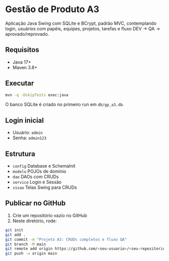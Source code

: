 # Gestão de Produto A3
Aplicação Java Swing com SQLite e BCrypt, padrão MVC, contemplando login, usuários com papéis, equipes, projetos, tarefas e fluxo DEV → QA → aprovado/reprovado.

## Requisitos
- Java 17+
- Maven 3.8+

## Executar
```bash
mvn -q -DskipTests exec:java
```
O banco SQLite é criado no primeiro run em `db/gp_a3.db`.

## Login inicial
- Usuário: `admin`
- Senha: `admin123`

## Estrutura
- `config` Database e SchemaInit
- `modelo` POJOs de domínio
- `dao` DAOs com CRUDs
- `servico` Login e Sessão
- `visao` Telas Swing para CRUDs

## Publicar no GitHub
1. Crie um repositório vazio no GitHub
2. Neste diretório, rode:
```bash
git init
git add .
git commit -m "Projeto A3: CRUDs completos e fluxo QA"
git branch -M main
git remote add origin https://github.com/<seu-usuario>/<seu-repositorio>.git
git push -u origin main
```
